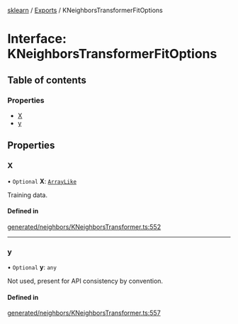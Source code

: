 [sklearn](../readme.md) / [Exports](../modules.md) / KNeighborsTransformerFitOptions

# Interface: KNeighborsTransformerFitOptions

## Table of contents

### Properties

- [X](KNeighborsTransformerFitOptions.md#x)
- [y](KNeighborsTransformerFitOptions.md#y)

## Properties

### X

• `Optional` **X**: [`ArrayLike`](../modules.md#arraylike)

Training data.

#### Defined in

[generated/neighbors/KNeighborsTransformer.ts:552](https://github.com/transitive-bullshit/scikit-learn-ts/blob/367336a/packages/sklearn/src/generated/neighbors/KNeighborsTransformer.ts#L552)

___

### y

• `Optional` **y**: `any`

Not used, present for API consistency by convention.

#### Defined in

[generated/neighbors/KNeighborsTransformer.ts:557](https://github.com/transitive-bullshit/scikit-learn-ts/blob/367336a/packages/sklearn/src/generated/neighbors/KNeighborsTransformer.ts#L557)
